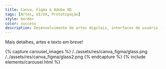 ```yaml
---
title: Canva, Figma & Adobe XD
tags: [Artes, UI/UX, Prototipação]
style: border
color: success
description: Desenvolvimento de artes digitais, interfaces de usuário (UI) e experiência de usuário (UX) através de plataformas online. Adobe XD e Figma são utilizados também em projetos de **prototipação**.
---
```


Mais detalhes, artes e texto em breve!

{% capture carousel_images %}
/../assets/res/canva_figma/glass.png
/../assets/res/canva_figma/glass2.png
{% endcapture %}
{% include elements/carousel.html %}